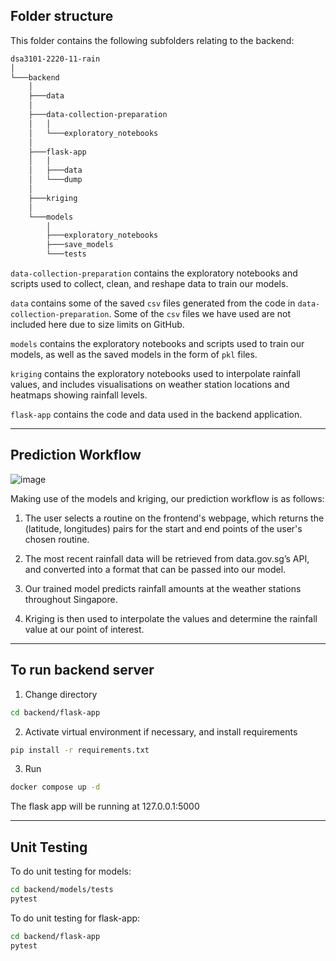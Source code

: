 ## Folder structure

This folder contains the following subfolders relating to the backend:

```bash
dsa3101-2220-11-rain
│       
└───backend
    │      
    ├───data
    │ 
    ├───data-collection-preparation
    │   │  
    │   └───exploratory_notebooks
    │ 
    ├───flask-app
    │   │       
    │   ├───data
    │   └───dump 
    │   
    ├───kriging
    │ 
    └───models 
        │       
        ├───exploratory_notebooks
        ├───save_models
        └───tests
```

`data-collection-preparation` contains the exploratory notebooks and scripts used to collect, clean, and reshape data to train our models.

`data` contains some of the saved `csv` files generated from the code in `data-collection-preparation`. Some of the `csv` files we have used are not included here due to size limits on GitHub.

`models` contains the exploratory notebooks and scripts used to train our models, as well as the saved models in the form of `pkl` files.

`kriging` contains the exploratory notebooks used to interpolate rainfall values, and includes visualisations on weather station locations and heatmaps showing rainfall levels.

`flask-app` contains the code and data used in the backend application.

---

## Prediction Workflow

![image](https://user-images.githubusercontent.com/64476154/232062444-324b061d-d04c-4736-b0dd-cb179a0a4c3a.png)

Making use of the models and kriging, our prediction workflow is as follows:

1. The user selects a routine on the frontend's webpage, which returns the (latitude, longitudes) pairs for the start and end points of the user's chosen routine.

2. The most recent rainfall data will be retrieved from data.gov.sg’s API, and converted into a format that can be passed into our model.

3. Our trained model predicts rainfall amounts at the weather stations throughout Singapore.

4. Kriging is then used to interpolate the values and determine the rainfall value at our point of interest.

---

## To run backend server 

1. Change directory
```bash
cd backend/flask-app
```

2. Activate virtual environment if necessary, and install requirements
```bash
pip install -r requirements.txt
```

3. Run
```bash
docker compose up -d
```
The flask app will be running at 127.0.0.1:5000


---

## Unit Testing

To do unit testing for models:
```bash
cd backend/models/tests
pytest
```

To do unit testing for flask-app:
```bash
cd backend/flask-app
pytest
```
